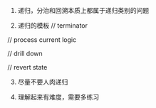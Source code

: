 1. 递归，分治和回溯本质上都属于递归类别的问题

2. 递归的模板
// terminator

// process current logic

// drill down

// revert state

3. 尽量不要人肉递归

4. 理解起来有难度，需要多练习
